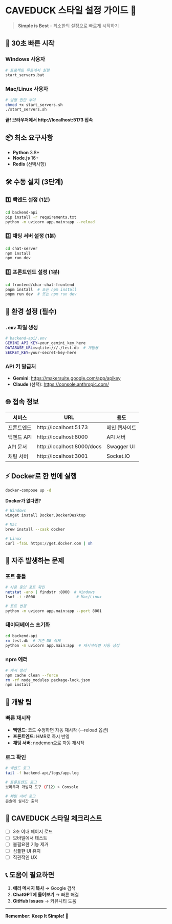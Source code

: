 # CAVEDUCK 스타일 설정 가이드 🦆

> **Simple is Best** - 최소한의 설정으로 빠르게 시작하기

## 🚀 30초 빠른 시작

### Windows 사용자
```bash
# 프로젝트 루트에서 실행
start_servers.bat
```

### Mac/Linux 사용자
```bash
# 실행 권한 부여
chmod +x start_servers.sh
./start_servers.sh
```

**끝! 브라우저에서 http://localhost:5173 접속**

## 📦 최소 요구사항

- **Python** 3.8+ 
- **Node.js** 16+
- **Redis** (선택사항)

## 🛠️ 수동 설치 (3단계)

### 1️⃣ 백엔드 설정 (1분)
```bash
cd backend-api
pip install -r requirements.txt
python -m uvicorn app.main:app --reload
```

### 2️⃣ 채팅 서버 설정 (1분)
```bash
cd chat-server
npm install
npm run dev
```

### 3️⃣ 프론트엔드 설정 (1분)
```bash
cd frontend/char-chat-frontend
pnpm install  # 또는 npm install
pnpm run dev  # 또는 npm run dev
```

## 🔑 환경 설정 (필수)

### `.env` 파일 생성
```bash
# backend-api/.env
GEMINI_API_KEY=your_gemini_key_here
DATABASE_URL=sqlite:///./test.db  # 개발용
SECRET_KEY=your-secret-key-here
```

### API 키 발급처
- **Gemini**: https://makersuite.google.com/app/apikey
- **Claude** (선택): https://console.anthropic.com/

## 🌐 접속 정보

| 서비스 | URL | 용도 |
|--------|-----|------|
| 프론트엔드 | http://localhost:5173 | 메인 웹사이트 |
| 백엔드 API | http://localhost:8000 | API 서버 |
| API 문서 | http://localhost:8000/docs | Swagger UI |
| 채팅 서버 | http://localhost:3001 | Socket.IO |

## ⚡ Docker로 한 번에 실행

```bash
docker-compose up -d
```

**Docker가 없다면?**
```bash
# Windows
winget install Docker.DockerDesktop

# Mac
brew install --cask docker

# Linux
curl -fsSL https://get.docker.com | sh
```

## 🚨 자주 발생하는 문제

### 포트 충돌
```bash
# 사용 중인 포트 확인
netstat -ano | findstr :8000  # Windows
lsof -i :8000                  # Mac/Linux

# 포트 변경
python -m uvicorn app.main:app --port 8001
```

### 데이터베이스 초기화
```bash
cd backend-api
rm test.db  # 기존 DB 삭제
python -m uvicorn app.main:app  # 재시작하면 자동 생성
```

### npm 에러
```bash
# 캐시 정리
npm cache clean --force
rm -rf node_modules package-lock.json
npm install
```

## 🎯 개발 팁

### 빠른 재시작
- **백엔드**: 코드 수정하면 자동 재시작 (--reload 옵션)
- **프론트엔드**: HMR로 즉시 반영
- **채팅 서버**: nodemon으로 자동 재시작

### 로그 확인
```bash
# 백엔드 로그
tail -f backend-api/logs/app.log

# 프론트엔드 로그
브라우저 개발자 도구 (F12) > Console

# 채팅 서버 로그
콘솔에 실시간 출력
```

## 🦆 CAVEDUCK 스타일 체크리스트

- [ ] 3초 이내 페이지 로드
- [ ] 모바일에서 테스트
- [ ] 불필요한 기능 제거
- [ ] 심플한 UI 유지
- [ ] 직관적인 UX

## 📞 도움이 필요하면

1. **에러 메시지 복사** → Google 검색
2. **ChatGPT에 물어보기** → 빠른 해결
3. **GitHub Issues** → 커뮤니티 도움

---

**Remember: Keep It Simple! 🦆** 